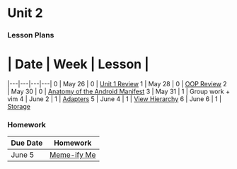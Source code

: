 # Unit 2

### Lesson Plans

 # |  Date | Week | Lesson |
|---|---|---|---|
0 | May 26 | 0 | [Unit 1 Review](lessons/0_Review.md)
1 | May 28 | 0 | [OOP Review](lessons/1_OOP-Review.md)
2 | May 30 | 0 | [Anatomy of the Android Manifest](lessons/2_Anatomy-Manifest.md)
3 | May 31 | 1 | Group work + vim
4 | June 2 | 1 | [Adapters](lessons/4_Adapters.md)
5 | June 4 | 1 | [View Hierarchy](lessons/5_View-Hierarchy.md)
6 | June 6 | 1 | [Storage](lessons/6_Storage.md)

### Homework

| Due Date | Homework|
|--- |---|
|June 5 | [Meme-ify Me](homework/week-0.md) |
